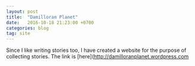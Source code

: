 ```yaml
---
layout: post
title:  "Damilloran Planet"
date:   2016-10-18 21:23:00 +0700
categories: blog
tag: site
---
```


Since I like writing stories too, I have created a website for the purpose of collecting stories. The link is [here](http://damilloranplanet.wordpress.com